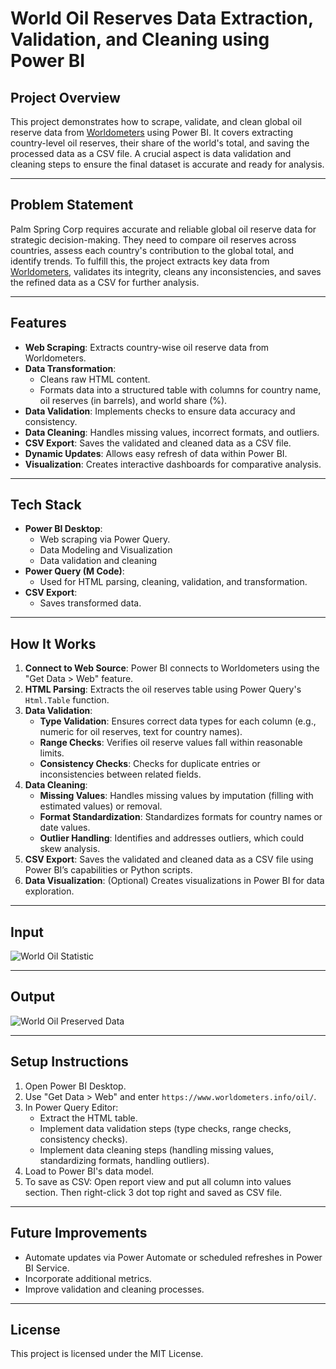 # World Oil Reserves Data Extraction, Validation, and Cleaning using Power BI

## Project Overview

This project demonstrates how to scrape, validate, and clean global oil reserve data from [Worldometers](https://www.worldometers.info/oil/) using Power BI. It covers extracting country-level oil reserves, their share of the world's total, and saving the processed data as a CSV file. A crucial aspect is data validation and cleaning steps to ensure the final dataset is accurate and ready for analysis.

---

## Problem Statement

Palm Spring Corp requires accurate and reliable global oil reserve data for strategic decision-making. They need to compare oil reserves across countries, assess each country's contribution to the global total, and identify trends. To fulfill this, the project extracts key data from [Worldometers](https://www.worldometers.info/oil/), validates its integrity, cleans any inconsistencies, and saves the refined data as a CSV for further analysis.

---

## Features

*   **Web Scraping**: Extracts country-wise oil reserve data from Worldometers.
*   **Data Transformation**:
    *   Cleans raw HTML content.
    *   Formats data into a structured table with columns for country name, oil reserves (in barrels), and world share (%).
*   **Data Validation**: Implements checks to ensure data accuracy and consistency.
*   **Data Cleaning**: Handles missing values, incorrect formats, and outliers.
*   **CSV Export**: Saves the validated and cleaned data as a CSV file.
*   **Dynamic Updates**: Allows easy refresh of data within Power BI.
*   **Visualization**: Creates interactive dashboards for comparative analysis.

---

## Tech Stack

*   **Power BI Desktop**:
    *   Web scraping via Power Query.
    *   Data Modeling and Visualization
    *   Data validation and cleaning
*   **Power Query (M Code)**:
    *   Used for HTML parsing, cleaning, validation, and transformation.
*   **CSV Export**:
    *   Saves transformed data.

---

## How It Works

1.  **Connect to Web Source**: Power BI connects to Worldometers using the "Get Data > Web" feature.
2.  **HTML Parsing**: Extracts the oil reserves table using Power Query's `Html.Table` function.
3.  **Data Validation**:
    *   **Type Validation**: Ensures correct data types for each column (e.g., numeric for oil reserves, text for country names).
    *   **Range Checks**: Verifies oil reserve values fall within reasonable limits.
    *   **Consistency Checks**: Checks for duplicate entries or inconsistencies between related fields.
4.  **Data Cleaning**:
    *   **Missing Values**: Handles missing values by imputation (filling with estimated values) or removal.
    *   **Format Standardization**: Standardizes formats for country names or date values.
    *   **Outlier Handling**: Identifies and addresses outliers, which could skew analysis.
5.  **CSV Export**: Saves the validated and cleaned data as a CSV file using Power BI’s capabilities or Python scripts.
6.  **Data Visualization**: (Optional) Creates visualizations in Power BI for data exploration.

---

## Input

![World Oil Statistic](https://github.com/user-attachments/assets/784ff42e-ca4c-4c4f-8520-a6b5dc3e965e)


---


## Output

![World Oil Preserved Data](https://github.com/user-attachments/assets/7794ec20-d3da-42c0-9db5-b2e7ef8b2b12)


---

## Setup Instructions

1.  Open Power BI Desktop.
2.  Use "Get Data > Web" and enter `https://www.worldometers.info/oil/`.
3.  In Power Query Editor:
    *   Extract the HTML table.
    *   Implement data validation steps (type checks, range checks, consistency checks).
    *   Implement data cleaning steps (handling missing values, standardizing formats, handling outliers).
4.  Load to Power BI's data model.
5.  To save as CSV: Open report view and put all column into values section. Then right-click 3 dot top right and saved as CSV file.

    

---

## Future Improvements

*   Automate updates via Power Automate or scheduled refreshes in Power BI Service.
*   Incorporate additional metrics.
*   Improve validation and cleaning processes.

---

## License

This project is licensed under the MIT License.
